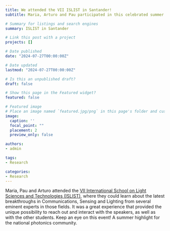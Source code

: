 ```yaml
---
title: We attended the VII ISLIST in Santander!
subtitle: Maria, Arturo and Pau participated in this celebrated summer school on Photonics 💡

# Summary for listings and search engines
summary: ISLIST in Santander

# Link this post with a project
projects: []

# Date published
date: "2024-07-27T00:00:00Z"

# Date updated
lastmod: "2024-07-27T00:00:00Z"

# Is this an unpublished draft?
draft: false

# Show this page in the Featured widget?
featured: false

# Featured image
# Place an image named `featured.jpg/png` in this page's folder and customize its options here.
image:
  caption: ''
  focal_point: ""
  placement: 2
  preview_only: false

authors:
- admin

tags:
- Research

categories:
- Research
---
```


Maria, Pau and Arturo attended the [VII International School on Light Sciences and Technologies (ISLIST)](https://www.teisa.unican.es/ISLiST/), where they could learn about the latest breakthroughs in Communications, Sensing and Lighting from several eminent experts in those fields. It was a great experience that provided the unique possibility to reach out and interact with the speakers, as well as with the other students. Keep an eye on this event! A summer highlight for the national photonics community.